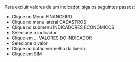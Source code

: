 Para excluir valores de um indicador, siga os seguintes passos:

* Clique no Menu FINANCEIRO
* Clique no menu lateral CADASTROS
* Clique no submenu INDICADORES ECONÔMICOS
* Selecione o indicador
* Clique em ... VALORES DO INDICADOR
* Selecione o valor
* Clique no botão vermelho da lixeira
* Clique em SIM